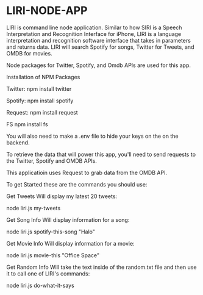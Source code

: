 # LIRI-NODE-APP

LIRI is command line node application.  Similar to how SIRI is a Speech Interpretation and Recognition Interface for iPhone, LIRI is a language interpretation and recognition software interface that takes in parameters and returns data.  LIRI will search Spotify for songs, Twitter for Tweets, and OMDB for movies.

Node packages for Twitter, Spotify, and Omdb APIs are used for this app.

Installation of NPM Packages

Twitter: npm install twitter

Spotify: npm install spotify

Request: npm install request

FS npm install fs

You will also need to make a .env file to hide your keys on the on the backend. 

To retrieve the data that will power this app, you'll need to send requests to the Twitter, Spotify and OMDB APIs.

This applicatioin uses Request to grab data from the OMDB API.

To get Started these are the commands you should use:

Get Tweets Will display my latest 20 tweets:

node liri.js my-tweets

Get Song Info Will display information for a song:

node liri.js spotify-this-song "Halo"

Get Movie Info Will display information for a movie:

node liri.js movie-this "Office Space"

Get Random Info Will take the text inside of the random.txt file and then use it to call one of LIRI's commands:

node liri.js do-what-it-says


